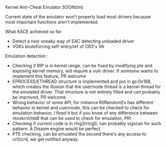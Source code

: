 Kernel Anti-Cheat Emulator
SOON(tm)

Current state of the emulator won't properly load most drivers because most important functions aren't implemented.

What KACE achieved so far:
- Detect a new sneaky way of EAC detecting unloaded driver
- VGKs bruteforcing self-entry/ref of CR3's VA


Emulation detection :
- Checking if RIP is in kernel range, can be fixed by modifying pte and exposing kernel memory, will require a vuln driver. If someone wants to implement this feature, PR welcome
- EPROCESS/ETHREAD structure is implemented and put in gs:0x188, which creates the illusion that the usermode thread is a kernel thread for the emulated driver. That structure is not entirely filled and can probably be improved, PR welcome
- Wrong behavior of some API, for instance RtlRandomEx has different behavior in kernel and usermode, this can be checked to check for emulation behavior, I fixed it but if you know of any difference between ntoskrnl/ntdll that can be used to check for emulation, PR!
- Checking if current code is in ring3/ring0, can probably sigscan for such pattern. A Disasm engine would be perfect.
- PTE checking, can be emulated the second there's any access to cr0/cr4, we get notified anyway.
